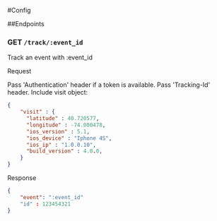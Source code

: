 #Config

##Endpoints

### GET `/track/:event_id`

Track an event with :event_id

Request

Pass 'Authentication' header if a token is available.  Pass 'Tracking-Id' header.  Include visit object:


```json
{
    "visit" : {
      "latitude" : 40.720577,
      "longitude" : -74.000478,
      "ios_version" : 5.1,
      "ios_device" : "Iphone 4S",
      "ios_ip" : "1.0.0.10",
      "build_version" : 4.0.0,
    } 
}
```


Response

```json
{
	"event": ":event_id"
    "id" : 123454321
}
```
